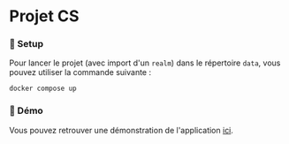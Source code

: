 # Projet CS

### 🐳 Setup

Pour lancer le projet (avec import d'un `realm`) dans le répertoire `data`, vous pouvez utiliser la commande suivante :

```
docker compose up
```

### 🚀 Démo
Vous pouvez retrouver une démonstration de l'application [ici](https://www.youtube.com/watch?v=wu9voW_Oaoc).
